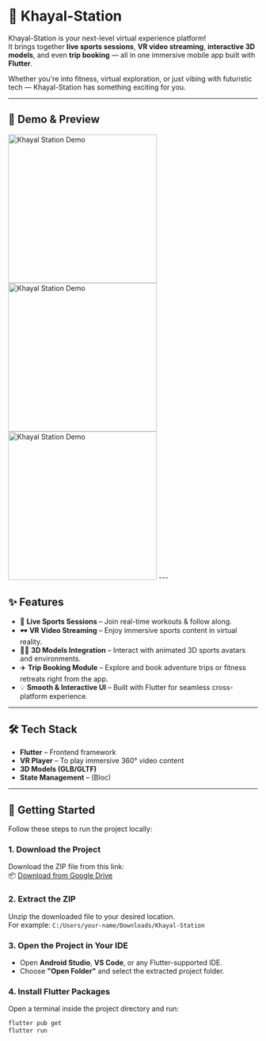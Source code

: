 # 🚀 Khayal-Station

Khayal-Station is your next-level virtual experience platform!  
It brings together **live sports sessions**, **VR video streaming**, **interactive 3D models**, and even **trip booking** — all in one immersive mobile app built with **Flutter**.

Whether you're into fitness, virtual exploration, or just vibing with futuristic tech — Khayal-Station has something exciting for you.

---

## 📸 Demo & Preview
<img src="https://github.com/user-attachments/assets/dce34a4b-5b65-4419-9cec-50e8fb287417" width="300" alt="Khayal Station Demo" />

<img src="https://github.com/user-attachments/assets/d8b5ed36-a543-4895-bc39-69da8c3e5d52" width="300" alt="Khayal Station Demo" />

<img src="https://github.com/user-attachments/assets/9d4c092c-92a9-4c56-b56a-247bf9d528e0" width="300" alt="Khayal Station Demo" />
---

## ✨ Features

- 🎥 **Live Sports Sessions** – Join real-time workouts & follow along.
- 🕶️ **VR Video Streaming** – Enjoy immersive sports content in virtual reality.
- 🧍‍♂️ **3D Models Integration** – Interact with animated 3D sports avatars and environments.
- ✈️ **Trip Booking Module** – Explore and book adventure trips or fitness retreats right from the app.
- 💡 **Smooth & Interactive UI** – Built with Flutter for seamless cross-platform experience.

---

## 🛠️ Tech Stack

- **Flutter** – Frontend framework
- **VR Player** – To play immersive 360° video content
- **3D Models (GLB/GLTF)**
- **State Management** – (Bloc)

---

## 🚀 Getting Started

Follow these steps to run the project locally:

### 1. **Download the Project**

Download the ZIP file from this link:  
📦 [Download from Google Drive](https://drive.google.com/file/d/1CLEO2s7jPgL28Am7yfKhjw80tf8zFc0F/view?usp=sharing)

### 2. **Extract the ZIP**

Unzip the downloaded file to your desired location.  
For example: `C:/Users/your-name/Downloads/Khayal-Station`

### 3. **Open the Project in Your IDE**

- Open **Android Studio**, **VS Code**, or any Flutter-supported IDE.
- Choose **"Open Folder"** and select the extracted project folder.

### 4. **Install Flutter Packages**

Open a terminal inside the project directory and run:

```bash
flutter pub get
flutter run
